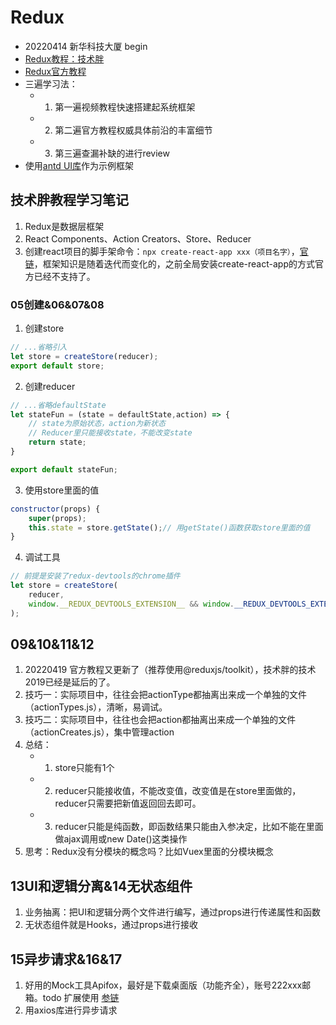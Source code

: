 # Redux

* 20220414 新华科技大厦 begin
* [Redux教程：技术胖](https://jspang.com/article/48)
* [Redux官方教程](http://cn.redux.js.org/introduction/getting-started)
* 三遍学习法：
    * 1. 第一遍视频教程快速搭建起系统框架
    * 2. 第二遍官方教程权威具体前沿的丰富细节
    * 3. 第三遍查漏补缺的进行review
* 使用[antd UI库](https://ant.design/index-cn)作为示例框架

## 技术胖教程学习笔记
1. Redux是数据层框架
2. React Components、Action Creators、Store、Reducer
3. 创建react项目的脚手架命令：`npx create-react-app xxx（项目名字）`，[官链](https://create-react-app.dev/docs/getting-started/)，框架知识是随着迭代而变化的，之前全局安装create-react-app的方式官方已经不支持了。

### 05创建&06&07&08
1. 创建store
```js
// ...省略引入
let store = createStore(reducer);
export default store;
```
2. 创建reducer
```js
// ...省略defaultState
let stateFun = (state = defaultState,action) => {
    // state为原始状态，action为新状态
    // Reducer里只能接收state，不能改变state
    return state;
}

export default stateFun;
```
3. 使用store里面的值
```js
constructor(props) {
    super(props);
    this.state = store.getState();// 用getState()函数获取store里面的值
}
```
4. 调试工具
```js
// 前提是安装了redux-devtools的chrome插件
let store = createStore(
    reducer,
    window.__REDUX_DEVTOOLS_EXTENSION__ && window.__REDUX_DEVTOOLS_EXTENSION__()
);
```

## 09&10&11&12
1. 20220419 官方教程又更新了（推荐使用@reduxjs/toolkit），技术胖的技术2019已经是延后的了。
2. 技巧一：实际项目中，往往会把actionType都抽离出来成一个单独的文件（actionTypes.js），清晰，易调试。
3. 技巧二：实际项目中，往往也会把action都抽离出来成一个单独的文件（actionCreates.js），集中管理action
4. 总结：
    * 1. store只能有1个
    * 2. reducer只能接收值，不能改变值，改变值是在store里面做的，reducer只需要把新值返回回去即可。
    * 3. reducer只能是纯函数，即函数结果只能由入参决定，比如不能在里面做ajax调用或new Date()这类操作
5. 思考：Redux没有分模块的概念吗？比如Vuex里面的分模块概念

## 13UI和逻辑分离&14无状态组件
1. 业务抽离：把UI和逻辑分两个文件进行编写，通过props进行传递属性和函数
2. 无状态组件就是Hooks，通过props进行接收

## 15异步请求&16&17
1. 好用的Mock工具Apifox，最好是下载桌面版（功能齐全），账号222xxx邮箱。todo 扩展使用 [参链](https://www.bilibili.com/read/cv16000201)
2. 用axios库进行异步请求
